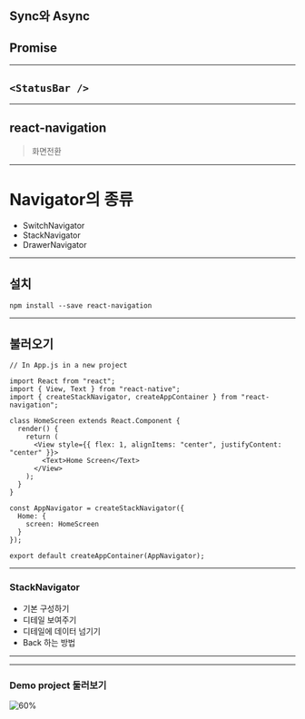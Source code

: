 ## Sync와 Async

## Promise



---

## `<StatusBar />`


---

## react-navigation
> 화면전환


---

# Navigator의 종류
- SwitchNavigator
- StackNavigator
- DrawerNavigator

---

## 설치
```
npm install --save react-navigation
```

---

## 불러오기
```
// In App.js in a new project

import React from "react";
import { View, Text } from "react-native";
import { createStackNavigator, createAppContainer } from "react-navigation";

class HomeScreen extends React.Component {
  render() {
    return (
      <View style={{ flex: 1, alignItems: "center", justifyContent: "center" }}>
        <Text>Home Screen</Text>
      </View>
    );
  }
}

const AppNavigator = createStackNavigator({
  Home: {
    screen: HomeScreen
  }
});

export default createAppContainer(AppNavigator);

```

---

### StackNavigator
-  기본 구성하기
-  디테일 보여주기
-  디테일에 데이터 넘기기
-  Back 하는 방법
---

---

### Demo project 둘러보기
![60%](https://ws3.sinaimg.cn/large/006tNbRwgy1fy78i3guh8j30si0s2wg0.jpg)


